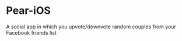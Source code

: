 Pear-iOS
========

A social app in which you upvote/downvote random couples from your Facebook friends list
